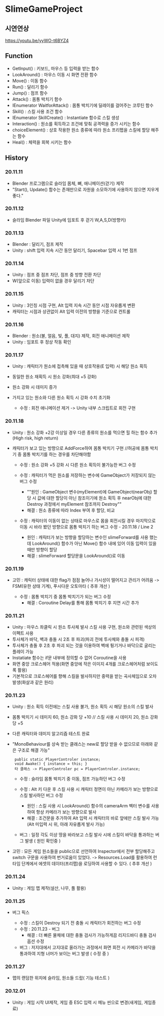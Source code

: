 # SlimeGameProject

## 시연연상
https://youtu.be/yyWO-t6BYZ4

## Function

- GetInput() : 키보드, 마우스 등 입력을 받는 함수
- LookAround() : 마우스 이동 시 화면 전환 함수
- Move() : 이동 함수
- Run() : 달리기 함수
- Jump() : 점프 함수
- Attack() : 몸통 박치기 함수
- IEnumerator WaitforAttack() : 몸통 박치기에 딜레이를 걸어주는 코루틴 함수
- Skill() : 스킬 사용 조건 함수
- IEnumerator SkillCreate() : Instantiate 함수로 스킬 생성
- Interaction() : 원소를 획득하고 조건에 맞춰 공격력을 증가 시키는 함수
- choiceElement() : 상호 작용한 원소 종류에 따라 원소 프리펩을 스킬에 할당 해주는 함수
- Heal() : 체력을 회복 시키는 함수

## History
### 20.11.11
 -  Blender 프로그램으로 슬라임 몸체, 뼈, 애니메이션(걷기) 제작 
 -  "Start(), Update() 함수는 존재만으로 자원을 소모하기에 사용하지 않으면 지우게 좋다."
 
### 20.11.12
 - 슬라임 Blender 파일 Unity에 임포트 후 걷기 W,A,S,D(방향키) 
 
### 20.11.13
 - Blender : 달리기, 점프 제작
 - Unity : shift 입력 지속 시간 동안 달리기, Spacebar 입력 시 1번 점프 
 
### 20.11.14
 - Unity : 점프 중 점프 차단, 점프 중 방향 전환 차단
 - W(앞으로 이동) 입력이 없을 경우 달리기 차단
 
### 20.11.15
 - Unity : 3인칭 시점 구현, Alt 입력 지속 시간 동안 시점 자유롭게 변환
 - 캐릭터는 시점과 상관없이 Alt 입력 이전의 방향을 기준으로 컨트롤 
 
### 20.11.16
 - Blender : 원소(불, 얼음, 빛, 풀, 대지) 제작, 회전 애니메이션 제작 
 - Unity : 임포트 후 정상 작동 확인 
 
### 20.11.17
 - Unity : 캐릭터가 원소에 접촉해 있을 때 상호작용(E 입력) 시 해당 원소 획득
 - 동일한 원소 재획득 시 원소 강화(최대 +5 강화)
 - 원소 강화 시 데미지 증가
 - 가지고 있는 원소와 다른 원소 획득 시 강화 수치 초기화
 
    * 수정 : 회전 애니메이션 제거 -> Unity 내부 스크립트로 회전 구현 
    
### 20.11.18
 - Unity : 원소 강화 +2강 이상일 경우 다른 종류의 원소를 먹으면 힐 하는 함수 추가(High risk, high return)
 - 캐릭터가 보고 있는 방향으로 AddForce하여 몸통 박치기 구현 //허공에 몸통 박치기 중 몸통 박치기를 하는 경우를 차단해야함
 
    * 수정 : 원소 강화 +5 강화 시 다른 원소 획득이 불가능한 버그 수정 
    
    * 수정 : 캐릭터가 먹은 원소를 저장하는 변수에 GameObject가 저장되지 않는 버그 수정 
       - ""원인 : GameObject 변수(myElement)에 GameObject(nearObj) 할당 시 값에 대한 할당이 아닌 참조이기에
                  원소 획득 후 nearObj에 대한 Destroy 과정에서 myElement 참조까지 Destroy""
       - 해결 : 원소 종류에 따라 Index 부여 후 할당, 비교
       
    * 수정 : 캐릭터의 이동이 없는 상태로 마우스로 몸을 회전시킬 경우 마지막으로 이동 시 바라 봤던 방향으로
             몸통 박치기 하는 버그 수정 - 20.11.18 / Line 2
       - 원인 : 캐릭터가 보는 방향을 할당하는 변수인 slimeForward를 사용 했는데 LookAround() 함수가 아닌
                Move() 함수 내에 있어 이동 입력이 있을 때만 방향이 할당
       - 해결 : slimeForward 할당문을 LookAround()로 이동
      
### 20.11.19
 - 고민 : 캐릭터 상태에 대한 flag가 점점 늘어나 가시성이 떨어지고 관리가 어려움 
    -> FSM(유한 상태 기계), 푸시다운 오토마타 ( 추후 개선 )
 
    * 수정 : 몸통 박치기 중 몸통 박치기가 되는 버그 수정 
       - 해결 : Coroutine Delay를 통해 몸통 박치기 후 지연 시간 추가
       
### 20.11.21
 - Unity : 마우스 좌클릭 시 원소 투사체 발사 스킬 사용 구현, 원소와 관련된 색상의 이펙트 사용
 - 투사체가 바닥, 벽과 충돌 시 2초 후 파괴(파괴 전에 투사체와 충돌 시 피격)
 - 투사체가 충돌 후 2초 후 파괴 되는 것을 이용하여 벽에 튕기거나 바닥으로 굴리는 플레이 가능
 - Instatiate 함수는 if문 내부에 정의할 수 없어 Coroutine을 사용
 - 화면 중앙 크로스헤어 적용(화면 중앙에 작은 이미지 4개를 크로스헤어처럼 보이도록 활용)
 - 기본적으로 크로스헤어를 향해 스킬을 발사하지만 중력을 받는 곡사체임으로 오차 발생(화살과 같은 원리)
 
 ### 20.11.23
 - Unity : 원소 획득 이전에는 스킬 사용 불가, 원소 획득 시 해당 원소의 스킬 발사
 - 몸통 박치기 시 데미지 60, 원소 강화 당 +10 // 스킬 사용 시 데미지 20, 원소 강화당 +5
 - 다른 캐릭터와 데미지 알고리즘 테스트 완료
 - "MonoBehaviour를 상속 받는 클래스는 new로 할당 받을 수 없으므로 아래와 같은 구조로 해결 가능"
 
        public static PlayerControler instance;
        void Awake() { instance = this; }
        타 클래스 -> PlayerControler pc = PlayerControler.instance;
        
    * 수정 : 슬라임 몸통 박치기 중 이동, 점프 가능하던 버그 수정
    
    * 수정 : Alt 키 다운 후 스킬 사용 시 캐릭터 정면이 아닌 카메라가 보는 방향으로 스킬 발사하던 버그 수정
       - 원인 : 스킬 사용 시 LookAround() 함수의 cameraArm 벡터 변수를 사용하여 항상 카메라가 보는 방향으로 발사
       - 해결 : 조건문을 추가하여 Alt 입력 시 캐릭터의 바로 앞에만 스킬 발사 가능(Alt 미입력 시 위, 아래 자유롭게 발사 가능)
       
    * 버그 : 일정 각도 이상 땅을 바라보고 스킬 발사 시에 스킬이 바닥을 통과하는 버그 발생 ( 원인 확인중 )
    
 - 고민 : 모든 게임 원소들을 public으로 선언하여 Inspector에서 전부 할당해주고 switch 구문을 사용하여 번거로움이 있었다.
    -> Resources.Load를 활용하여 런타임 단계에서 에셋의 데이터(프리팹)을 로딩하여 사용할 수 있다. ( 추후 개선 )
    
### 20.11.24
 - Unity : 게임 맵 제작(설산, 나무, 풀 활용)

### 20.11.25
 - 버그 픽스
 
    * 수정 : 스킬이 Destroy 되기 전 충돌 시 캐릭터가 회전하는 버그 수정
    * 수정 : 20.11.23 - 버그
       - 해결 : 더 빠른 물체에 대한 충돌 검사가 가능하게끔 리지드바디 충돌 검사 옵션 수정
    * 버그 : 저지대에서 고지대로 올라가는 과정에서 화면 회전 시 카메라가 바닥을 통과하여 지형 너머가 보이는 버그 발생 ( 수정 중 )
    
### 20.11.27
 - 맵의 랜덤한 위치에 슬라임, 원소들 드랍( 기능 테스트 )
    
### 20.12.01
 - Unity : 게임 시작 UI제작, 게임 중 ESC 입력 시 메뉴 씬으로 변경(새게임, 게임종료)

